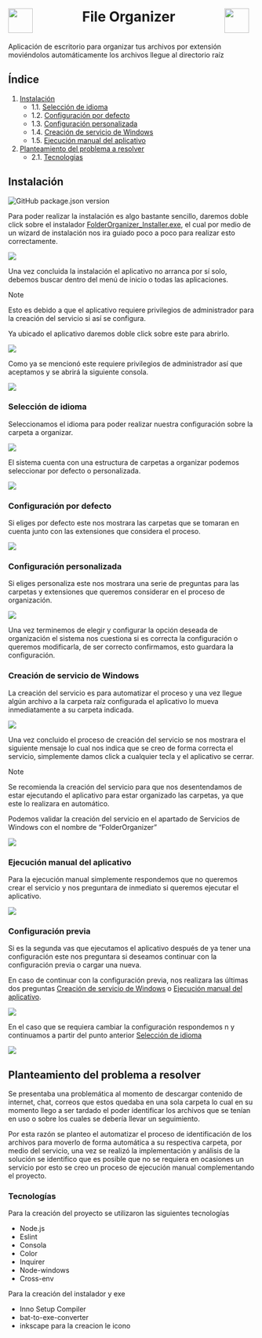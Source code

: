 <h1 style='display: flex; gap: 20%'>
    <img src='./assets/icon.ico' width='50'> 
    File Organizer
    <img src='./assets/icon.ico' width='50'> 
</h1>

Aplicación de escritorio para organizar tus archivos por extensión moviéndolos automáticamente los archivos llegue al directorio raíz

<h2>Índice</h2>

1. [Instalación](#id1)
    - 1.1. [Selección de idioma](#id1-6)
    - 1.2. [Configuración por defecto](#id1-1)
    - 1.3. [Configuración personalizada](#id1-2)
    - 1.4. [Creación de servicio de Windows](#id1-3)
    - 1.5. [Ejecución manual del aplicativo](#id1-4)
2. [Planteamiento del problema a resolver](#id2)
    - 2.1. [Tecnologias](#id1-7)

## Instalación<a id='id1'></a>


![GitHub package.json version](https://img.shields.io/github/package-json/v/FrEaKAlL/FolderOrganizer?color=299de3)


Para poder realizar la instalación es algo bastante sencillo, daremos doble click sobre el instalador [FolderOrganizer_Installer.exe](https://github.com/FrEaKAlL/FolderOrganizer/releases/tag/v1.0.0), el cual por medio de un wizard de instalación nos ira guiado poco a poco para realizar esto correctamente.

<img src='./assets/instalacion-1.png'>

Una vez concluida la instalación el aplicativo no arranca por sí solo, debemos buscar dentro del menú de inicio o todas las aplicaciones.

> [!NOTE]
> Esto es debido a que el aplicativo requiere privilegios de administrador para la creación del servicio si así se configura.

Ya ubicado el aplicativo daremos doble click sobre este para abrirlo.

<img src='./assets/instalacion-2.png'>

Como ya se mencionó este requiere privilegios de administrador así que aceptamos y se abrirá la siguiente consola.

<img src='./assets/instalacion-3.png'>

### Selección de idioma<a id='id1-6'></a>

Seleccionamos el idioma para poder realizar nuestra configuración sobre la carpeta a organizar.

<img src='./assets/instalacion-4.png'>

El sistema cuenta con una estructura de carpetas a organizar podemos seleccionar por defecto o personalizada.

<img src='./assets/instalacion-5.png'>

### Configuración por defecto<a id='id1-1'></a>

Si eliges por defecto este nos mostrara las carpetas que se tomaran en cuenta junto con las extensiones que considera el proceso.

<img src='./assets/instalacion-6.png'>

### Configuración personalizada<a id='id1-2'></a>

Si eliges personaliza este nos mostrara una serie de preguntas para las carpetas y extensiones que queremos considerar en el proceso de organización.

<img src='./assets/instalacion-7.png'>

Una vez terminemos de elegir y configurar la opción deseada de organización el sistema nos cuestiona si es correcta la configuración o queremos modificarla, de ser correcto confirmamos, esto guardara la configuración.

### Creación de servicio de Windows<a id='id1-3'></a>

La creación del servicio es para automatizar el proceso y una vez llegue algún archivo a la carpeta raíz configurada el aplicativo lo mueva inmediatamente a su carpeta indicada.

<img src='./assets/instalacion-8.png'>

Una vez concluido el proceso de creación del servicio se nos mostrara el siguiente mensaje lo cual nos indica que se creo de forma correcta el servicio, simplemente damos click a cualquier tecla y el aplicativo se cerrar.

> [!NOTE]
> Se recomienda la creación del servicio para que nos desentendamos de estar ejecutando el aplicativo para estar organizado las carpetas, ya que este lo realizara en automático. 

Podemos validar la creación del servicio en el apartado de Servicios de Windows con el nombre de “FolderOrganizer”

<img src='./assets/instalacion-9.png'>

### Ejecución manual del aplicativo<a id='id1-4'></a>

Para la ejecución manual simplemente respondemos que no queremos crear el servicio y nos preguntara de inmediato si queremos ejecutar el aplicativo.

<img src='./assets/instalacion-12.png'>

### Configuración previa<a id='id1-5'></a>

Si es la segunda vas que ejecutamos el aplicativo después de ya tener una configuración este nos preguntara si deseamos continuar con la configuración previa o cargar una nueva.

En caso de continuar con la configuración previa, nos realizara las últimas dos preguntas [Creación de servicio de Windows](#id1-3) o [Ejecución manual del aplicativo](#id1-4).

<img src='./assets/instalacion-11.png'>

En el caso que se requiera cambiar la configuración respondemos n y continuamos a partir del punto anterior [Selección de idioma](#id1-6)

<img src='./assets/instalacion-10.png'>

## Planteamiento del problema a resolver<a id='id2'></a>

Se presentaba una problemática al momento de descargar contenido de internet, chat, correos que estos quedaba en una sola carpeta lo cual en su momento llego a ser tardado el poder identificar los archivos que se tenían en uso o sobre los cuales se debería llevar un seguimiento.

Por esta razón se planteo el automatizar el proceso de identificación de los archivos para moverlo de forma automática a su respectiva carpeta, por medio del servicio, una vez se realizó la implementación y análisis de la solución se identifico que es posible que no se requiera en ocasiones un servicio por esto se creo un proceso de ejecución manual complementando el proyecto.

### Tecnologías<a id='id1-7'></a>

Para la creación del proyecto se utilizaron las siguientes tecnologías
* Node.js
* Eslint
* Consola
* Color
* Inquirer
* Node-windows
* Cross-env

Para la creación del instalador y exe
* Inno Setup Compiler
* bat-to-exe-converter
* inkscape para la creacion le icono

